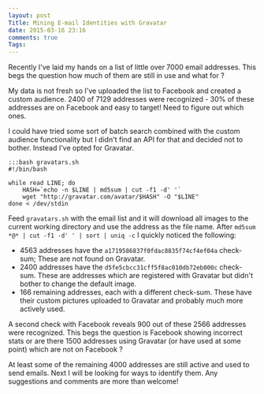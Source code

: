 ```yaml
---
layout: post
Title: Mining E-mail Identities with Gravatar
date: 2015-03-16 23:16
comments: true
Tags:
---
```


Recently I've laid my hands on a list of little over 7000 email addresses.
This begs the question how much of them are still in use and what for ?

My data is not fresh so I've uploaded the list to Facebook and created a custom
audience. 2400 of 7129 addresses were recognized - 30% of these addresses are
on Facebook and easy to target! Need to figure out which ones. 

I could have tried some sort of batch search combined with the custom audience
functionality but I didn't find an API for that and decided not to bother.
Instead I've opted for Gravatar.


    :::bash gravatars.sh
    #!/bin/bash
    
    while read LINE; do
        HASH=`echo -n $LINE | md5sum | cut -f1 -d' '`
        wget "http://gravatar.com/avatar/$HASH" -O "$LINE"
    done < /dev/stdin


Feed `gravatars.sh` with the email list and it will download all images to the
current working directory and use the address as the file name. After 
`md5sum *@* | cut -f1 -d' ' | sort | uniq -c` I quickly noticed the following:

* 4563 addresses have the `a1719586837f0fdac8835f74cf4ef04a` check-sum; These are
not found on Gravatar.
* 2400 addresses have the `d5fe5cbcc31cff5f8ac010db72eb000c` check-sum. These are
addresses which are registered with Gravatar but didn't bother to change the default
image.
* 166 remaining addresses, each with a different check-sum. These have their custom
pictures uploaded to Gravatar and probably much more actively used.


A second check with Facebook reveals 900 out of these 2566 addresses were recognized.
This begs the question is Facebook showing incorrect stats or are there 1500 addresses
using Gravatar (or have used at some point) which are not on Facebook ?

At least some of the remaining 4000 addresses are still active and used to send emails.
Next I will be looking for ways to identify them. Any suggestions and comments are more
than welcome!
